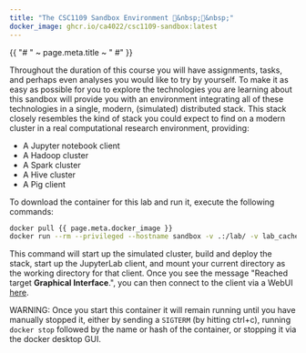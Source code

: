 ```yaml
---
title: "The CSC1109 Sandbox Environment 󱐕&nbsp;󰹥&nbsp;"
docker_image: ghcr.io/ca4022/csc1109-sandbox:latest
---
```


{{ "# " ~ page.meta.title ~ " #" }}

Throughout the duration of this course you will have assignments, tasks, and perhaps even analyses
you would like to try by yourself. To make it as easy as possible for you to explore the
technologies you are learning about this sandbox will provide you with an environment integrating
all of these technologies in a single, modern, (simulated) distributed stack. This stack closely
resembles the kind of stack you could expect to find on a modern cluster in a real computational
research environment, providing:

- A Jupyter notebook client
- A Hadoop cluster
- A Spark cluster
- A Hive cluster
- A Pig client

To download the container for this lab and run it, execute the following commands:

```sh
docker pull {{ page.meta.docker_image }}
docker run --rm --privileged --hostname sandbox -v .:/lab/ -v lab_cache:/var/containers/cache/ -p 8888:8888 -t {{ page.meta.docker_image }}
```

This command will start up the simulated cluster, build and deploy the stack, start up the
JupyterLab client, and mount your current directory as the working directory for that client. Once
you see the message "Reached target **Graphical Interface**.", you can then connect to the client
via a WebUI [here](http://localhost:8888).

WARNING: Once you start this container it will remain running until you have manually stopped it,
either by sending a `SIGTERM` (by hitting ctrl+c), running `docker stop` followed by the name or
hash of the container, or stopping it via the docker desktop GUI.
